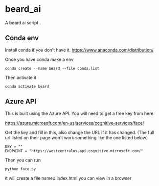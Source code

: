 # beard_ai

A beard ai script .

## Conda env

Install conda if you don't have it. https://www.anaconda.com/distribution/

Once you have conda make a env
```
conda create --name beard --file conda.list
```
Then activate it 

```
conda activate beard
```


## Azure API

This is built using the Azure API. You will need to get a free key from here

https://azure.microsoft.com/en-us/services/cognitive-services/face/


Get the key and fill in this, also change the URL if it has changed. (The full url listed on their page won't work something like the one listed below)

```
KEY = ""
ENDPOINT = "https://westcentralus.api.cognitive.microsoft.com/"
```

Then you can run 

```
python face.py
```

it will create a file named index.html you can view in a browser
